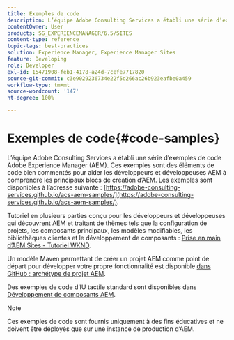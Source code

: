 ```yaml
---
title: Exemples de code
description: L’équipe Adobe Consulting Services a établi une série d’exemples de code Adobe Experience Manager.
contentOwner: User
products: SG_EXPERIENCEMANAGER/6.5/SITES
content-type: reference
topic-tags: best-practices
solution: Experience Manager, Experience Manager Sites
feature: Developing
role: Developer
exl-id: 15471908-feb1-4178-a24d-7cefe7717820
source-git-commit: c3e9029236734e22f5d266ac26b923eafbe0a459
workflow-type: tm+mt
source-wordcount: '147'
ht-degree: 100%

---
```


# Exemples de code{#code-samples}

L’équipe Adobe Consulting Services a établi une série d’exemples de code Adobe Experience Manager (AEM). Ces exemples sont des éléments de code bien commentés pour aider les développeurs et développeuses AEM à comprendre les principaux blocs de création d’AEM. Les exemples sont disponibles à l’adresse suivante : [https://adobe-consulting-services.github.io/acs-aem-samples/](https://adobe-consulting-services.github.io/acs-aem-samples/).

Tutoriel en plusieurs parties conçu pour les développeurs et développeuses qui découvrent AEM et traitant de thèmes tels que la configuration de projets, les composants principaux, les modèles modifiables, les bibliothèques clientes et le développement de composants : [Prise en main d’AEM Sites - Tutoriel WKND](https://experienceleague.adobe.com/docs/experience-manager-learn/getting-started-wknd-tutorial-develop/overview.html?lang=fr).

Un modèle Maven permettant de créer un projet AEM comme point de départ pour développer votre propre fonctionnalité est disponible [dans GitHub : archétype de projet AEM](https://github.com/adobe/aem-project-archetype).

Des exemples de code d’IU tactile standard sont disponibles dans [Développement de composants AEM](/help/sites-developing/developing-components.md).

>[!NOTE]
>
>Ces exemples de code sont fournis uniquement à des fins éducatives et ne doivent être déployés que sur une instance de production d’AEM.
